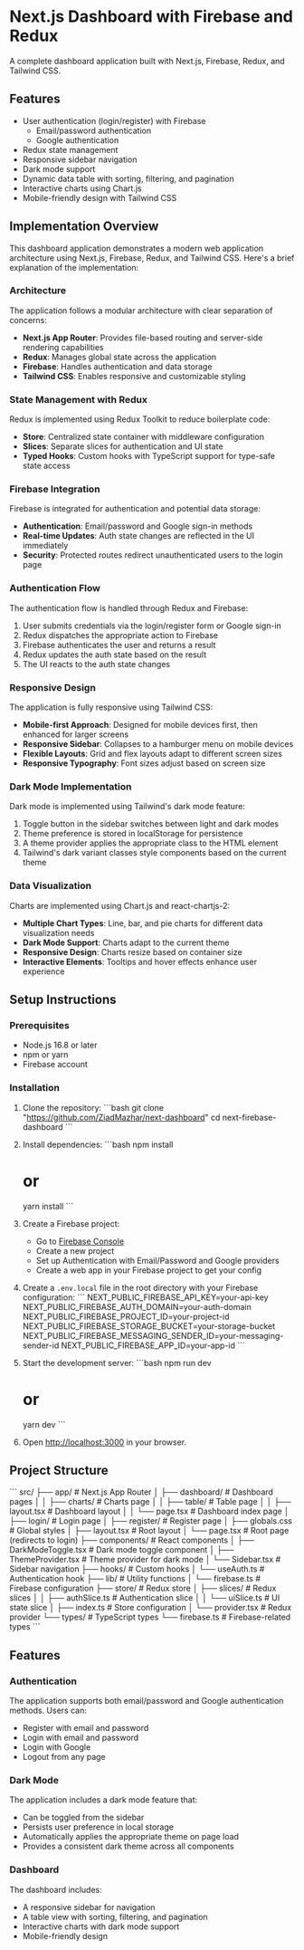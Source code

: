 # Next.js Dashboard with Firebase and Redux

A complete dashboard application built with Next.js, Firebase, Redux, and Tailwind CSS.

## Features

- User authentication (login/register) with Firebase
  - Email/password authentication
  - Google authentication
- Redux state management
- Responsive sidebar navigation
- Dark mode support
- Dynamic data table with sorting, filtering, and pagination
- Interactive charts using Chart.js
- Mobile-friendly design with Tailwind CSS

## Implementation Overview

This dashboard application demonstrates a modern web application architecture using Next.js, Firebase, Redux, and Tailwind CSS. Here's a brief explanation of the implementation:

### Architecture

The application follows a modular architecture with clear separation of concerns:

- **Next.js App Router**: Provides file-based routing and server-side rendering capabilities
- **Redux**: Manages global state across the application
- **Firebase**: Handles authentication and data storage
- **Tailwind CSS**: Enables responsive and customizable styling

### State Management with Redux

Redux is implemented using Redux Toolkit to reduce boilerplate code:

- **Store**: Centralized state container with middleware configuration
- **Slices**: Separate slices for authentication and UI state
- **Typed Hooks**: Custom hooks with TypeScript support for type-safe state access

### Firebase Integration

Firebase is integrated for authentication and potential data storage:

- **Authentication**: Email/password and Google sign-in methods
- **Real-time Updates**: Auth state changes are reflected in the UI immediately
- **Security**: Protected routes redirect unauthenticated users to the login page

### Authentication Flow

The authentication flow is handled through Redux and Firebase:

1. User submits credentials via the login/register form or Google sign-in
2. Redux dispatches the appropriate action to Firebase
3. Firebase authenticates the user and returns a result
4. Redux updates the auth state based on the result
5. The UI reacts to the auth state changes

### Responsive Design

The application is fully responsive using Tailwind CSS:

- **Mobile-first Approach**: Designed for mobile devices first, then enhanced for larger screens
- **Responsive Sidebar**: Collapses to a hamburger menu on mobile devices
- **Flexible Layouts**: Grid and flex layouts adapt to different screen sizes
- **Responsive Typography**: Font sizes adjust based on screen size

### Dark Mode Implementation

Dark mode is implemented using Tailwind's dark mode feature:

1. Toggle button in the sidebar switches between light and dark modes
2. Theme preference is stored in localStorage for persistence
3. A theme provider applies the appropriate class to the HTML element
4. Tailwind's dark variant classes style components based on the current theme

### Data Visualization

Charts are implemented using Chart.js and react-chartjs-2:

- **Multiple Chart Types**: Line, bar, and pie charts for different data visualization needs
- **Dark Mode Support**: Charts adapt to the current theme
- **Responsive Design**: Charts resize based on container size
- **Interactive Elements**: Tooltips and hover effects enhance user experience

## Setup Instructions

### Prerequisites

- Node.js 16.8 or later
- npm or yarn
- Firebase account

### Installation

1. Clone the repository:
   \`\`\`bash
   git clone "https://github.com/ZiadMazhar/next-dashboard"
   cd next-firebase-dashboard
   \`\`\`

2. Install dependencies:
   \`\`\`bash
   npm install
   # or
   yarn install
   \`\`\`

3. Create a Firebase project:
   - Go to [Firebase Console](https://console.firebase.com/)
   - Create a new project
   - Set up Authentication with Email/Password and Google providers
   - Create a web app in your Firebase project to get your config

4. Create a `.env.local` file in the root directory with your Firebase configuration:
   \`\`\`
   NEXT_PUBLIC_FIREBASE_API_KEY=your-api-key
   NEXT_PUBLIC_FIREBASE_AUTH_DOMAIN=your-auth-domain
   NEXT_PUBLIC_FIREBASE_PROJECT_ID=your-project-id
   NEXT_PUBLIC_FIREBASE_STORAGE_BUCKET=your-storage-bucket
   NEXT_PUBLIC_FIREBASE_MESSAGING_SENDER_ID=your-messaging-sender-id
   NEXT_PUBLIC_FIREBASE_APP_ID=your-app-id
   \`\`\`

5. Start the development server:
   \`\`\`bash
   npm run dev
   # or
   yarn dev
   \`\`\`

6. Open [http://localhost:3000](http://localhost:3000) in your browser.

## Project Structure

\`\`\`
src/
├── app/                  # Next.js App Router
│   ├── dashboard/        # Dashboard pages
│   │   ├── charts/       # Charts page
│   │   ├── table/        # Table page
│   │   ├── layout.tsx    # Dashboard layout
│   │   └── page.tsx      # Dashboard index page
│   ├── login/            # Login page
│   ├── register/         # Register page
│   ├── globals.css       # Global styles
│   ├── layout.tsx        # Root layout
│   └── page.tsx          # Root page (redirects to login)
├── components/           # React components
│   ├── DarkModeToggle.tsx # Dark mode toggle component
│   ├── ThemeProvider.tsx # Theme provider for dark mode
│   └── Sidebar.tsx       # Sidebar navigation
├── hooks/                # Custom hooks
│   └── useAuth.ts        # Authentication hook
├── lib/                  # Utility functions
│   └── firebase.ts       # Firebase configuration
├── store/                # Redux store
│   ├── slices/           # Redux slices
│   │   ├── authSlice.ts  # Authentication slice
│   │   └── uiSlice.ts    # UI state slice
│   ├── index.ts          # Store configuration
│   └── provider.tsx      # Redux provider
└── types/                # TypeScript types
    └── firebase.ts       # Firebase-related types
\`\`\`

## Features

### Authentication

The application supports both email/password and Google authentication methods. Users can:
- Register with email and password
- Login with email and password
- Login with Google
- Logout from any page

### Dark Mode

The application includes a dark mode feature that:
- Can be toggled from the sidebar
- Persists user preference in local storage
- Automatically applies the appropriate theme on page load
- Provides a consistent dark theme across all components

### Dashboard

The dashboard includes:
- A responsive sidebar for navigation
- A table view with sorting, filtering, and pagination
- Interactive charts with dark mode support
- Mobile-friendly design


